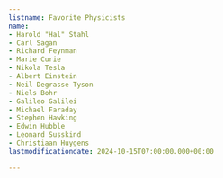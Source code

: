 ```yaml
---
listname: Favorite Physicists
name:
- Harold "Hal" Stahl
- Carl Sagan
- Richard Feynman
- Marie Curie
- Nikola Tesla
- Albert Einstein
- Neil Degrasse Tyson
- Niels Bohr
- Galileo Galilei
- Michael Faraday
- Stephen Hawking
- Edwin Hubble
- Leonard Susskind
- Christiaan Huygens
lastmodificationdate: 2024-10-15T07:00:00.000+00:00

---
```


